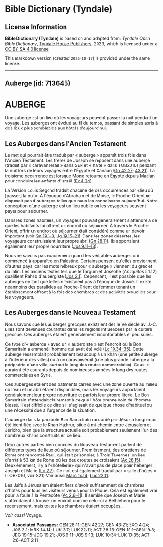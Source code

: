 # Bible Dictionary (Tyndale)

## License Information

**Bible Dictionary (Tyndale)** is based on and adapted from: _Tyndale Open Bible Dictionary_, [Tyndale House Publishers](https://tyndaleopenresources.com/), 2023, which is licensed under a [CC BY-SA 4.0 license](https://creativecommons.org/licenses/by-sa/4.0/legalcode.en).

This markdown version (created `2025-10-17`) is provided under the same license.



--------------------------------

## Auberge (id: 713645)

AUBERGE
=======

Une auberge est un lieu où les voyageurs peuvent passer la nuit pendant un voyage. Les auberges ont évolué au fil du temps, passant de simples abris à des lieux plus semblables aux hôtels d'aujourd'hui.

Les Auberges dans l'Ancien Testament
------------------------------------

Le mot qui pourrait être traduit par « auberge » apparaît trois fois dans l'Ancien Testament. Les frères de Joseph se reposent dans une auberge (traduit par « caravansérail » dans SER et « halte » dans TOB2010\) pendant la nuit lors de leurs voyages entre l'Égypte et Canaan ([Gn 42\.27](https://ref.ly/Gen42:27); [43\.21](https://ref.ly/Gen43:21)). La troisième occurrence est lorsque Moïse retourne en Égypte depuis Madian pour conduire les enfants d'Israël ([Ex 4\.24](https://ref.ly/Exod4:24)).

La Version Louis Segond traduit chacune de ces occurrences par «lieu où \[passer] la nuit». À l'époque d'Abraham et de Moïse, le Proche\-Orient ne disposait pas d'auberges telles que nous les connaissons aujourd'hui. Notre conception d'une auberge est un lieu public où les voyageurs peuvent payer pour séjourner.

Dans les zones habitées, un voyageur pouvait généralement s'attendre à ce que les habitants lui offrent un endroit où séjourner. À travers le Proche\-Orient, offrir un endroit où séjourner était considéré comme un devoir important (voir [Gn 19\.1–3](https://ref.ly/Gen19:1-Gen19:3); [Jg 19\.15–21](https://ref.ly/Judg19:15-Judg19:21)). Dans les zones désertes, les voyageurs construisaient leur propre abri ([Gn 28\.11](https://ref.ly/Gen28:11)). Ils apportaient également leur propre nourriture ([Jos 9\.11–13](https://ref.ly/Josh9:11-Josh9:13)).

Nous ne savons pas exactement quand les véritables auberges ont commencé à apparaître en Palestine. Certains pensent qu'elles proviennent d'autres pays, car les mots hébreux pour « auberge » viennent du grec et du latin. Les anciens textes tels que le Targum et Josèphe (*Antiquités* 5\.1\.12\) qualifient Rahab d'aubergiste ([Jos 2\.1](https://ref.ly/Josh2:1)). Cependant, il est possible que les auberges en tant que telles n'existaient pas à l'époque de Josué. Il existe néanmoins des parallèles au Proche\-Orient de femmes tenant un établissement offrant à la fois des chambres et des activités sexuelles pour les voyageurs.

Les Auberges dans le Nouveau Testament
--------------------------------------

Nous savons que les auberges grecques existaient dès le Ve siècle av. J.‑C. Elles sont devenues courantes dans les régions influencées par la culture grecque. Ces auberges étaient généralement inconfortables et peu sûres.

Ce type d'« auberge » avec un « aubergiste » est l'endroit où le Bon Samaritain a emmené l'homme qui avait été volé ([Lc 10\.34–35](https://ref.ly/Luke10:34-Luke10:35)). Cette auberge ressemblait probablement beaucoup à un khan (une petite auberge à l'intérieur des villes) ou à un caravansérail (une plus grande auberge à la périphérie d'une ville, surtout le long des routes commerciales). Ceux\-ci auraient été courants depuis de nombreuses années le long des routes commerciales en Syrie.

Ces auberges étaient des bâtiments carrés avec une zone ouverte au milieu où l'eau et un abri étaient disponibles, mais les voyageurs apportaient généralement leur propre nourriture et parfois leur propre literie. Le Bon Samaritain s'attendait clairement à ce que l'hôte prenne soin de l'homme blessé. Il est difficile de dire s'il s'agissait de quelque chose d'habituel ou une nécessité due à l'urgence de la situation.

L'auberge dans la parabole Bon Samaritain racconté par Jésus a longtemps été identifiée avec le Khan Hathrur, situé à mi\-chemin entre Jérusalem et Jéricho, bien que la structure actuelle soit probablement seulement l'un des nombreux khans construits en ce lieu.

Deux autres parties bien connues du Nouveau Testament parlent de différents types de lieux où séjourner. Premièrement, des chrétiens de Rome ont rencontré Paul, qui était prisonnier, à Trois Tavernes, un lieu d'arrêt à 53 km de Rome où les deux routes se croisaient ([Ac 28\.15](https://ref.ly/Acts28:15)). Deuxièmement, il y a l'«hôtellerie» qui n'avait pas de place pour héberger Joseph et Marie ([Lc 2\.7](https://ref.ly/Luke2:7)). Ce mot est également traduit par « salle d'hôtes » (TOB2010, voir S21\) Voir aussi [Marc 14\.14](https://ref.ly/Mark14:14); [Luc 22\.11](https://ref.ly/Luke22:11).

Les Juifs à Jérusalem étaient fiers d'avoir suffisamment de chambres d'hôtes pour tous les visiteurs venus pour la Pâque. Cela est également vrai pour la foule à la Pentecôte ([Ac 2\.6–11](https://ref.ly/Acts2:6-Acts2:11)). Il semble que Joseph et Marie s'attendaient à trouver un endroit comme celui\-ci à Bethléhem pour le recensement, mais toutes les chambres étaient occupées.

*Voir aussi* Voyage.

* **Associated Passages:** GEN 28:11; GEN 42:27; GEN 43:21; EXO 4:24; JOS 2:1; MRK 14:14; LUK 2:7; LUK 22:11; ACT 28:15; GEN 19:1–GEN 19:3; JDG 19:15–JDG 19:21; JOS 9:11–JOS 9:13; LUK 10:34–LUK 10:35; ACT 2:6–ACT 2:11

